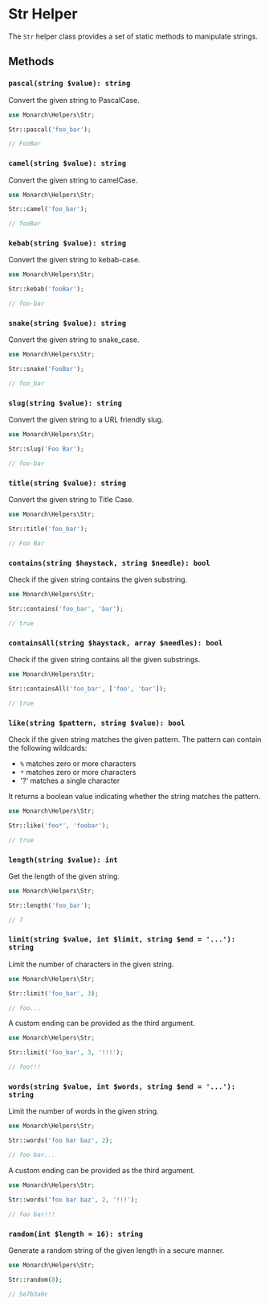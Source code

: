 # Str Helper

The `Str` helper class provides a set of static methods to manipulate strings.

## Methods

### `pascal(string $value): string`

Convert the given string to PascalCase.

```php
use Monarch\Helpers\Str;

Str::pascal('foo_bar');

// FooBar
```

### `camel(string $value): string`

Convert the given string to camelCase.

```php
use Monarch\Helpers\Str;

Str::camel('foo_bar');

// fooBar
```

### `kebab(string $value): string`

Convert the given string to kebab-case.

```php
use Monarch\Helpers\Str;

Str::kebab('fooBar');

// foo-bar
```

### `snake(string $value): string`

Convert the given string to snake_case.

```php
use Monarch\Helpers\Str;

Str::snake('FooBar');

// foo_bar
```

### `slug(string $value): string`

Convert the given string to a URL friendly slug.

```php
use Monarch\Helpers\Str;

Str::slug('Foo Bar');

// foo-bar
```

### `title(string $value): string`

Convert the given string to Title Case.

```php
use Monarch\Helpers\Str;

Str::title('foo_bar');

// Foo Bar
```

### `contains(string $haystack, string $needle): bool`

Check if the given string contains the given substring.

```php
use Monarch\Helpers\Str;

Str::contains('foo_bar', 'bar');

// true
```

### `containsAll(string $haystack, array $needles): bool`

Check if the given string contains all the given substrings.

```php
use Monarch\Helpers\Str;

Str::containsAll('foo_bar', ['foo', 'bar']);

// true
```

### `like(string $pattern, string $value): bool`

Check if the given string matches the given pattern. The pattern can contain the following wildcards:

- `%` matches zero or more characters
- `*` matches zero or more characters
- '?' matches a single character

It returns a boolean value indicating whether the string matches the pattern.

```php
use Monarch\Helpers\Str;

Str::like('foo*', 'foobar');

// true
```


### `length(string $value): int`

Get the length of the given string.

```php
use Monarch\Helpers\Str;

Str::length('foo_bar');

// 7
```

### `limit(string $value, int $limit, string $end = '...'): string`

Limit the number of characters in the given string.

```php
use Monarch\Helpers\Str;

Str::limit('foo_bar', 3);

// foo...
```

A custom ending can be provided as the third argument.

```php
use Monarch\Helpers\Str;

Str::limit('foo_bar', 3, '!!!');

// foo!!!
```

### `words(string $value, int $words, string $end = '...'): string`

Limit the number of words in the given string.

```php
use Monarch\Helpers\Str;

Str::words('foo bar baz', 2);

// foo bar...
```

A custom ending can be provided as the third argument.

```php
use Monarch\Helpers\Str;

Str::words('foo bar baz', 2, '!!!');

// foo bar!!!
```

### `random(int $length = 16): string`

Generate a random string of the given length in a secure manner.

```php
use Monarch\Helpers\Str;

Str::random(8);

// 5e7b3a9c
```
